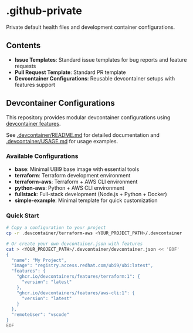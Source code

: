 # .github-private

Private default health files and development container configurations.

## Contents

- **Issue Templates**: Standard issue templates for bug reports and feature requests
- **Pull Request Template**: Standard PR template
- **Devcontainer Configurations**: Reusable devcontainer setups with features support

## Devcontainer Configurations

This repository provides modular devcontainer configurations using [devcontainer features](https://containers.dev/features). 

See [.devcontainer/README.md](.devcontainer/README.md) for detailed documentation and [.devcontainer/USAGE.md](.devcontainer/USAGE.md) for usage examples.

### Available Configurations

- **base**: Minimal UBI9 base image with essential tools
- **terraform**: Terraform development environment
- **terraform-aws**: Terraform + AWS CLI environment
- **python-aws**: Python + AWS CLI environment
- **fullstack**: Full-stack development (Node.js + Python + Docker)
- **simple-example**: Minimal template for quick customization

### Quick Start

```bash
# Copy a configuration to your project
cp -r .devcontainer/terraform-aws <YOUR_PROJECT_PATH>/.devcontainer

# Or create your own devcontainer.json with features
cat > <YOUR_PROJECT_PATH>/.devcontainer/devcontainer.json << 'EOF'
{
  "name": "My Project",
  "image": "registry.access.redhat.com/ubi9/ubi:latest",
  "features": {
    "ghcr.io/devcontainers/features/terraform:1": {
      "version": "latest"
    },
    "ghcr.io/devcontainers/features/aws-cli:1": {
      "version": "latest"
    }
  },
  "remoteUser": "vscode"
}
EOF
```
